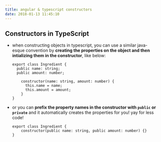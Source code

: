 ```yaml
---
title: angular & typescript constructors
date: 2018-01-13 11:45:10
---
```


## Constructors in TypeScript
- when constructing objects in typescript, you can use a similar java-esque convention by **creating the properties on the object and then intializing them in the constructor**, like below: 


  ```
  export class Ingredient {
    public name: string;
    public amount: number;

      constructor(name: string, amount: number) {
        this.name = name;
        this.amount = amount;
      }
  }

  ```
-  or you can **prefix the property names in the constructor with `public` or `private`** and it automatically creates the properties for you! yay for less code!

    ```
    export class Ingredient {
        constructor(public name: string, public amount: number) {}
    }
    ```